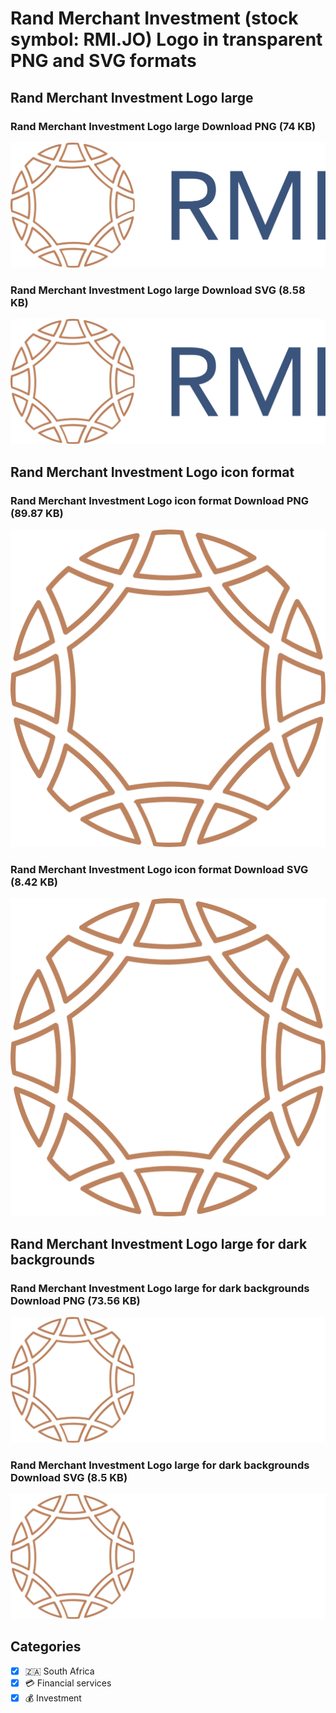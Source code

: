 # Rand Merchant Investment (stock symbol: RMI.JO) Logo in transparent PNG and SVG formats

## Rand Merchant Investment Logo large

### Rand Merchant Investment Logo large Download PNG (74 KB)

![Rand Merchant Investment Logo large Download PNG (74 KB)](/img/orig/RMI.JO_BIG-e5fdc06f.png)

### Rand Merchant Investment Logo large Download SVG (8.58 KB)

![Rand Merchant Investment Logo large Download SVG (8.58 KB)](/img/orig/RMI.JO_BIG-6dafa58a.svg)

## Rand Merchant Investment Logo icon format

### Rand Merchant Investment Logo icon format Download PNG (89.87 KB)

![Rand Merchant Investment Logo icon format Download PNG (89.87 KB)](/img/orig/RMI.JO-f2d1916d.png)

### Rand Merchant Investment Logo icon format Download SVG (8.42 KB)

![Rand Merchant Investment Logo icon format Download SVG (8.42 KB)](/img/orig/RMI.JO-f753fa25.svg)

## Rand Merchant Investment Logo large for dark backgrounds

### Rand Merchant Investment Logo large for dark backgrounds Download PNG (73.56 KB)

![Rand Merchant Investment Logo large for dark backgrounds Download PNG (73.56 KB)](/img/orig/RMI.JO_BIG.D-4a5353de.png)

### Rand Merchant Investment Logo large for dark backgrounds Download SVG (8.5 KB)

![Rand Merchant Investment Logo large for dark backgrounds Download SVG (8.5 KB)](/img/orig/RMI.JO_BIG.D-a4bae656.svg)



## Categories
- [x] 🇿🇦 South Africa
- [x] 💳 Financial services
- [x] 💰 Investment
